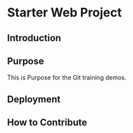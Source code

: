 # Starter Web Project

## Introduction

## Purpose
This is Purpose for the Git training demos.

## Deployment

## How to Contribute
	